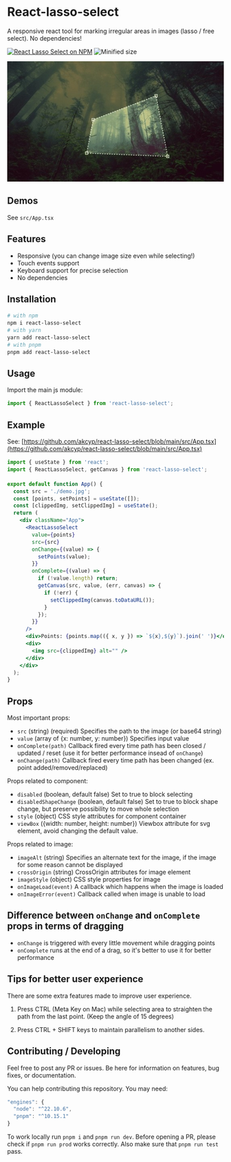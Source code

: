 # React-lasso-select

A responsive react tool for marking irregular areas in images (lasso / free select). No dependencies!

[![React Lasso Select on NPM](https://img.shields.io/npm/v/react-lasso-select.svg)](https://www.npmjs.com/package/react-lasso-select)
![Minified size](https://img.shields.io/bundlephobia/min/react-lasso-select)

![Preview](preview.jpg)

## Demos

See `src/App.tsx`

## Features

- Responsive (you can change image size even while selecting!)
- Touch events support
- Keyboard support for precise selection
- No dependencies

## Installation

```bash
# with npm
npm i react-lasso-select
# with yarn
yarn add react-lasso-select
# with pnpm
pnpm add react-lasso-select
```

## Usage

Import the main js module:

```js
import { ReactLassoSelect } from 'react-lasso-select';
```

## Example

See: [https://github.com/akcyp/react-lasso-select/blob/main/src/App.tsx](https://github.com/akcyp/react-lasso-select/blob/main/src/App.tsx)

```jsx
import { useState } from 'react';
import { ReactLassoSelect, getCanvas } from 'react-lasso-select';

export default function App() {
  const src = './demo.jpg';
  const [points, setPoints] = useState([]);
  const [clippedImg, setClippedImg] = useState();
  return (
    <div className="App">
      <ReactLassoSelect
        value={points}
        src={src}
        onChange={(value) => {
          setPoints(value);
        }}
        onComplete={(value) => {
          if (!value.length) return;
          getCanvas(src, value, (err, canvas) => {
            if (!err) {
              setClippedImg(canvas.toDataURL());
            }
          });
        }}
      />
      <div>Points: {points.map(({ x, y }) => `${x},${y}`).join(' ')}</div>
      <div>
        <img src={clippedImg} alt="" />
      </div>
    </div>
  );
}
```

## Props

Most important props:

- `src` (string) (required) Specifies the path to the image (or base64 string)
- `value` (array of {x: number, y: number}) Specifies input value
- `onComplete(path)` Callback fired every time path has been closed / updated / reset (use it for better performance insead of `onChange`)
- `onChange(path)` Callback fired every time path has been changed (ex. point added/removed/replaced)

Props related to component:

- `disabled` (boolean, default false) Set to true to block selecting
- `disabledShapeChange` (boolean, default false) Set to true to block shape change, but preserve possibility to move whole selection
- `style` (object) CSS style attributes for component container
- `viewBox` ({width: number, height: number}) Viewbox attribute for svg element, avoid changing the default value.

Props related to image:

- `imageAlt` (string) Specifies an alternate text for the image, if the image for some reason cannot be displayed
- `crossOrigin` (string) CrossOrigin attributes for image element
- `imageStyle` (object) CSS style properties for image
- `onImageLoad(event)` A callback which happens when the image is loaded
- `onImageError(event)` Callback called when image is unable to load

## Difference between `onChange` and `onComplete` props in terms of dragging

- `onChange` is triggered with every little movement while dragging points
- `onComplete` runs at the end of a drag, so it's better to use it for better performance

## Tips for better user experience

There are some extra features made to improve user experience.

1. Press CTRL (Meta Key on Mac) while selecting area to straighten the path from the last point. (Keep the angle of 15 degrees)

2. Press CTRL + SHIFT keys to maintain parallelism to another sides.

## Contributing / Developing

Feel free to post any PR or issues. Be here for information on features, bug fixes, or documentation.

You can help contributing this repository. You may need:

```ts
"engines": {
  "node": "^22.10.6",
  "pnpm": "^10.15.1"
}
```

To work locally run `pnpm i` and `pnpm run dev`.
Before opening a PR, please check if `pnpm run prod` works correctly. Also make sure that `pnpm run test` pass.

